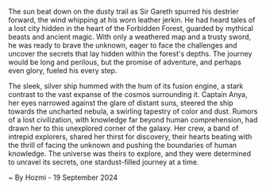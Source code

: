 
The sun beat down on the dusty trail as Sir Gareth spurred his destrier forward, the wind whipping at his worn leather jerkin.  He had heard tales of a lost city hidden in the heart of the Forbidden Forest, guarded by mythical beasts and ancient magic.  With only a weathered map and a trusty sword, he was ready to brave the unknown, eager to face the challenges and uncover the secrets that lay hidden within the forest's depths. The journey would be long and perilous, but the promise of adventure, and perhaps even glory, fueled his every step.

The sleek, silver ship hummed with the hum of its fusion engine, a stark contrast to the vast expanse of the cosmos surrounding it. Captain Anya, her eyes narrowed against the glare of distant suns, steered the ship towards the uncharted nebula, a swirling tapestry of color and dust. Rumors of a lost civilization, with knowledge far beyond human comprehension, had drawn her to this unexplored corner of the galaxy.  Her crew, a band of intrepid explorers, shared her thirst for discovery, their hearts beating with the thrill of facing the unknown and pushing the boundaries of human knowledge. The universe was theirs to explore, and they were determined to unravel its secrets, one stardust-filled journey at a time. 

~ By Hozmi - 19 September 2024
